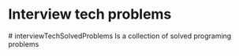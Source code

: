 
<h1>Interview tech problems</h1>
# interviewTechSolvedProblems
Is a collection of solved programing problems 
